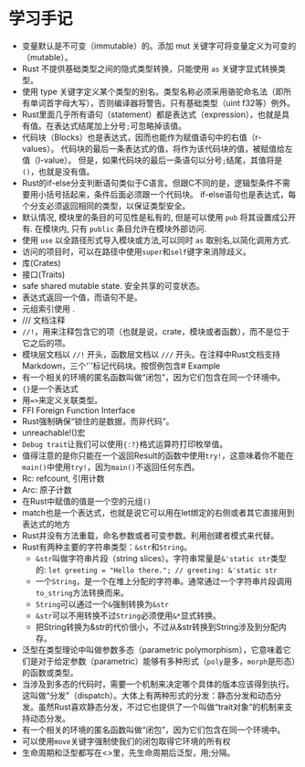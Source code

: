 # 学习手记

- 变量默认是不可变（immutable）的。添加 mut 关键字可将变量定义为可变的（mutable）。
- Rust 不提供基础类型之间的隐式类型转换，只能使用 `as` 关键字显式转换类型。
- 使用 type 关键字定义某个类型的别名。类型名称必须采用骆驼命名法（即所有单词首字母大写），否则编译器将警告。只有基础类型（uint f32等）例外。
- Rust里面几乎所有语句（statement）都是表达式（expression），也就是具有值。在表达式结尾加上分号`;`可忽略掉该值。
- 代码块（Blocks）也是表达式，因而也能作为赋值语句中的右值（r-values）。 代码块的最后一条表达式的值，将作为该代码块的值，被赋值给左值（l-value）。 但是，如果代码块的最后一条语句以分号`;`结尾，其值将是`()`，也就是没有值。
- Rust的if-else分支判断语句类似于C语言。但跟C不同的是，逻辑型条件不需要用小括号括起来，条件后面必须跟一个代码块。 if-else语句也是表达式，每个分支必须返回相同的类型，以保证类型安全。
- 默认情况, 模块里的条目的可见性是私有的, 但是可以使用 `pub` 将其设置成公开有. 在模块内, 只有 `public` 条目允许在模块外部访问.
- 使用 `use` 以全路径形式导入模块或方法,可以同时 `as` 取别名,以简化调用方式.
- 访问的项目时，可以在路径中使用`super`和`self`键字来消除歧义。
- 库(Crates)
- 接口(Traits)
- safe shared mutable state. 安全共享的可变状态。
- 表达式返回一个值，而语句不是。
- 元组索引使用 .
- /// 文档注释
- `//!`，用来注释包含它的项（也就是说，crate，模块或者函数），而不是位于它之后的项。
- 模块层文档以 `//!` 开头，函数层文档以 `///` 开头。在注释中Rust文档支持Markdown，三个‘`’标记代码块。按惯例包含# Example
- 有一个相关的环境的匿名函数叫做“闭包”，因为它们包含在同一个环境中。
- `{}`是一个表达式
- 用`=>`来定义关联类型。
- FFI Foreign Function Interface
- Rust强制确保“锁住的是数据，而非代码”。
- unreachable!()宏
- `Debug trait`让我们可以使用`{:?}`格式运算符打印枚举值。
- 值得注意的是你只能在一个返回Result的函数中使用`try!`，这意味着你不能在`main()`中使用`try!`，因为`main()`不返回任何东西。
- Rc: refcount, 引用计数
- Arc: 原子计数
- 在Rust中赋值的值是一个空的元组`()`
- match也是一个表达式，也就是说它可以用在let绑定的右侧或者其它直接用到表达式的地方
- Rust并没有方法重载，命名参数或者可变参数。利用创建者模式来代替。
- Rust有两种主要的字符串类型：`&str`和`String`。
    - `&str`叫做字符串片段（string slices）。字符串常量是`&'static str`类型的: `let greeting = "Hello there."; // greeting: &'static str`
    - 一个`String`，是一个在堆上分配的字符串。通常通过一个字符串片段调用`to_string`方法转换而来。
    - `String`可以通过一个`&`强制转换为`&str`
    - `&str`可以不用转换不过`String`必须使用`&*`显式转换。
    - 把String转换为&str的代价很小，不过从&str转换到String涉及到分配内存。
- 泛型在类型理论中叫做参数多态（parametric polymorphism），它意味着它们是对于给定参数（parametric）能够有多种形式（`poly`是多，`morph`是形态）的函数或类型。
- 当涉及到多态的代码时，需要一个机制来决定哪个具体的版本应该得到执行。这叫做“分发”（dispatch）。大体上有两种形式的分发：静态分发和动态分发。虽然Rust喜欢静态分发，不过它也提供了一个叫做“trait对象”的机制来支持动态分发。
- 有一个相关的环境的匿名函数叫做“闭包”，因为它们包含在同一个环境中。
- 可以使用`move`关键字强制使我们的闭包取得它环境的所有权
- 生命周期和泛型都写在<>里，先生命周期后泛型，用;分隔。

